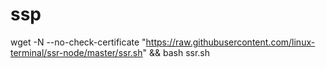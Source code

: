 # ssp

wget -N --no-check-certificate "https://raw.githubusercontent.com/linux-terminal/ssr-node/master/ssr.sh" && bash ssr.sh
